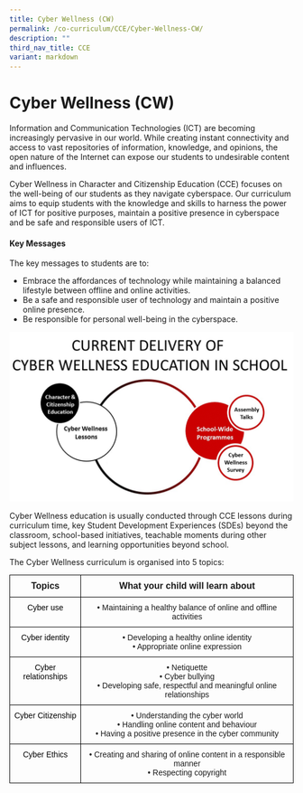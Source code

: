 ```yaml
---
title: Cyber Wellness (CW)
permalink: /co-curriculum/CCE/Cyber-Wellness-CW/
description: ""
third_nav_title: CCE
variant: markdown
---
```


Cyber Wellness (CW)
===================

  

Information and Communication Technologies (ICT) are becoming increasingly pervasive in our world. While creating instant connectivity and access to vast repositories of information, knowledge, and opinions, the open nature of the Internet can expose our students to undesirable content and influences.

  

Cyber Wellness in Character and Citizenship Education (CCE) focuses on the well-being of our students as they navigate cyberspace. Our curriculum aims to equip students with the knowledge and skills to harness the power of ICT for positive purposes, maintain a positive presence in cyberspace and be safe and responsible users of ICT.

#### Key Messages

The key messages to students are to:

*   Embrace the affordances of technology while maintaining a balanced lifestyle between offline and online activities.
*   Be a safe and responsible user of technology and maintain a positive online presence.
*   Be responsible for personal well-being in the cyberspace.

![](/images/CCE%20CW%20Current.jpeg)

Cyber Wellness education is usually conducted through CCE lessons during curriculum time, key Student Development Experiences (SDEs) beyond the classroom, school-based initiatives, teachable moments during other subject lessons, and learning opportunities beyond school.

The Cyber Wellness curriculum is organised into 5 topics:

<style type="text/css">
.tg  {border-collapse:collapse;border-spacing:0;}
.tg td{border-color:black;border-style:solid;border-width:1px;font-family:Arial, sans-serif;font-size:14px;
  overflow:hidden;padding:10px 5px;word-break:normal;}
.tg th{border-color:black;border-style:solid;border-width:1px;font-family:Arial, sans-serif;font-size:14px;
  font-weight:normal;overflow:hidden;padding:10px 5px;word-break:normal;}
.tg .tg-baqh{text-align:center;vertical-align:top}
.tg .tg-qv16{font-size:16px;font-weight:bold;text-align:center;vertical-align:top}
</style>
<table class="tg">
<thead>
  <tr>
    <th class="tg-qv16">Topics</th>
    <th class="tg-qv16">What your child will learn about</th>
  </tr>
</thead>
<tbody>
  <tr>
    <td class="tg-baqh"><span style="font-weight:400;color:#000">Cyber use</span></td>
    <td class="tg-baqh">• Maintaining a healthy balance of online and offline activities</td>
  </tr>
  <tr>
    <td class="tg-baqh"><span style="font-weight:400;color:#000">Cyber identity</span></td>
    <td class="tg-baqh">• Developing a healthy online identity<br>• Appropriate online expression</td>
  </tr>
  <tr>
    <td class="tg-baqh"><span style="font-weight:400;color:#000">Cyber relationships</span></td>
    <td class="tg-baqh">• Netiquette<br>• Cyber bullying<br>• Developing safe, respectful and meaningful online relationships</td>
  </tr>
  <tr>
    <td class="tg-baqh"><span style="font-weight:400;color:#000">Cyber Citizenship</span></td>
    <td class="tg-baqh">• Understanding the cyber world<br>• Handling online content and behaviour<br>• Having a positive presence in the cyber community</td>
  </tr>
  <tr>
    <td class="tg-baqh"><span style="font-weight:400;color:#000">Cyber Ethics</span></td>
    <td class="tg-baqh">• Creating and sharing of online content in a responsible manner<br>• Respecting copyright</td>
  </tr>
</tbody>
</table>